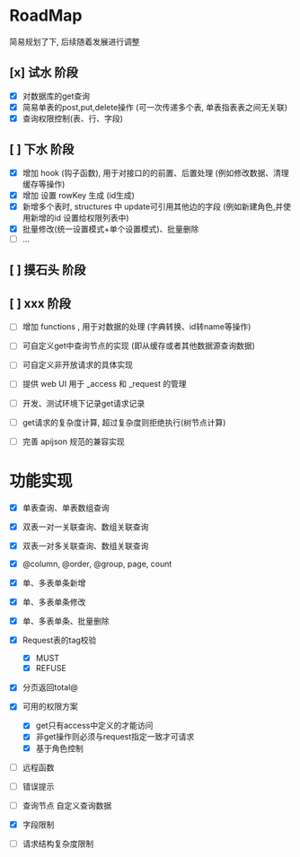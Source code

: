 # RoadMap

简易规划了下, 后续随着发展进行调整

## [x] 试水 阶段 
- [x] 对数据库的get查询 
- [x] 简易单表的post,put,delete操作 (可一次传递多个表, 单表指表表之间无关联)
- [x] 查询权限控制(表、行、字段)

## [ ] 下水 阶段
- [x] 增加 hook (钩子函数), 用于对接口的的前置、后置处理 (例如修改数据、清理缓存等操作)
- [x] 增加 设置 rowKey 生成 (id生成)
- [x] 新增多个表时, structures 中 update可引用其他边的字段 (例如新建角色,并使用新增的id 设置给权限列表中)
- [x] 批量修改(统一设置模式+单个设置模式)、批量删除
- [ ] ...

## [ ] 摸石头 阶段


## [ ] xxx 阶段
- [ ] 增加 functions , 用于对数据的处理 (字典转换、id转name等操作)
- [ ] 可自定义get中查询节点的实现 (即从缓存或者其他数据源查询数据)
- [ ] 可自定义非开放请求的具体实现
- [ ] 提供 web UI 用于 _access 和 _request 的管理
- [ ] 开发、测试环境下记录get请求记录
- [ ] get请求的复杂度计算, 超过复杂度则拒绝执行(树节点计算)
- [ ] 完善 apijson 规范的兼容实现



# 功能实现

- [x] 单表查询、单表数组查询
- [x] 双表一对一关联查询、数组关联查询
- [x] 双表一对多关联查询、数组关联查询
- [x] @column, @order, @group, page, count
- [x] 单、多表单条新增
- [x] 单、多表单条修改
- [x] 单、多表单条、批量删除
- [x] Request表的tag校验
    - [x] MUST
    - [x] REFUSE
- [x] 分页返回total@

- [x] 可用的权限方案
    - [x] get只有access中定义的才能访问
    - [x] 非get操作则必须与request指定一致才可请求
    - [x] 基于角色控制
- [ ] 远程函数
- [ ] 错误提示
- [ ] 查询节点 自定义查询数据
- [x] 字段限制
- [ ] 请求结构复杂度限制
